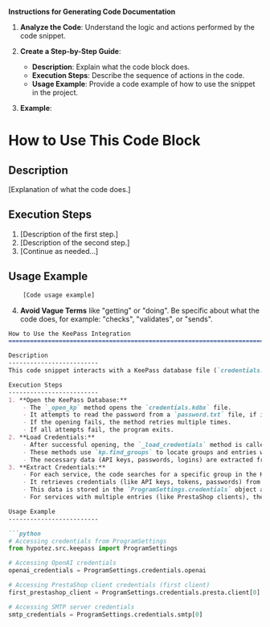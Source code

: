 **Instructions for Generating Code Documentation**

1. **Analyze the Code**: Understand the logic and actions performed by the code snippet.

2. **Create a Step-by-Step Guide**:
    - **Description**: Explain what the code block does.
    - **Execution Steps**: Describe the sequence of actions in the code.
    - **Usage Example**: Provide a code example of how to use the snippet in the project.

3. **Example**:

How to Use This Code Block
=========================================================================================

Description
-------------------------
[Explanation of what the code does.]

Execution Steps
-------------------------
1. [Description of the first step.]
2. [Description of the second step.]
3. [Continue as needed...]

Usage Example
-------------------------

```python
    [Code usage example]
```

4. **Avoid Vague Terms** like "getting" or "doing". Be specific about what the code does, for example: "checks", "validates", or "sends".

```markdown
How to Use the KeePass Integration
=========================================================================================

Description
-------------------------
This code snippet interacts with a KeePass database file (`credentials.kdbx`) to load various credentials and API keys for different services. It uses the `pykeepass` library to access and parse the KeePass database. 

Execution Steps
-------------------------
1. **Open the KeePass Database:**
    - The `_open_kp` method opens the `credentials.kdbx` file. 
    - It attempts to read the password from a `password.txt` file, if it exists, or prompts the user for the password.
    - If the opening fails, the method retries multiple times.
    - If all attempts fail, the program exits.
2. **Load Credentials:**
    - After successful opening, the `_load_credentials` method is called, which in turn calls loading methods for each category of credentials.
    - These methods use `kp.find_groups` to locate groups and entries within the KeePass database.
    - The necessary data (API keys, passwords, logins) are extracted from each entry using `entry.custom_properties` and `entry.password`.
3. **Extract Credentials:**
    - For each service, the code searches for a specific group in the KeePass database. 
    - It retrieves credentials (like API keys, tokens, passwords) from custom properties and passwords associated with entries in that group. 
    - This data is stored in the `ProgramSettings.credentials` object as attributes for the respective service. 
    - For services with multiple entries (like PrestaShop clients), the data is stored as `SimpleNamespace` objects in a list. 

Usage Example
-------------------------

```python
# Accessing credentials from ProgramSettings
from hypotez.src.keepass import ProgramSettings

# Accessing OpenAI credentials
openai_credentials = ProgramSettings.credentials.openai

# Accessing PrestaShop client credentials (first client)
first_prestashop_client = ProgramSettings.credentials.presta.client[0]

# Accessing SMTP server credentials
smtp_credentials = ProgramSettings.credentials.smtp[0]
```